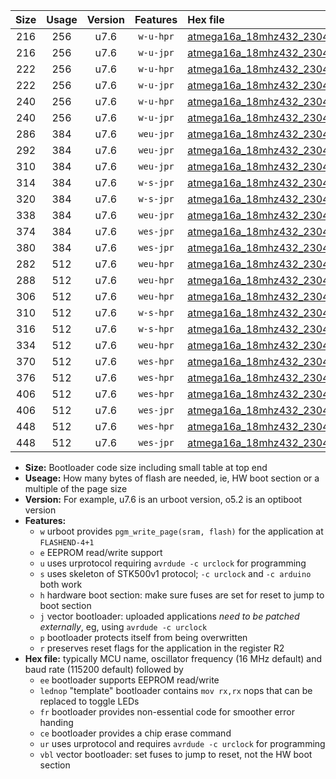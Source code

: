 |Size|Usage|Version|Features|Hex file|
|:-:|:-:|:-:|:-:|:--|
|216|256|u7.6|`w-u-hpr`|[atmega16a_18mhz432_230400bps_ur.hex](https://raw.githubusercontent.com/stefanrueger/urboot/main/atmega16a_18mhz432_230400bps_ur.hex)|
|216|256|u7.6|`w-u-jpr`|[atmega16a_18mhz432_230400bps_ur_vbl.hex](https://raw.githubusercontent.com/stefanrueger/urboot/main/atmega16a_18mhz432_230400bps_ur_vbl.hex)|
|222|256|u7.6|`w-u-hpr`|[atmega16a_18mhz432_230400bps_lednop_ur.hex](https://raw.githubusercontent.com/stefanrueger/urboot/main/atmega16a_18mhz432_230400bps_lednop_ur.hex)|
|222|256|u7.6|`w-u-jpr`|[atmega16a_18mhz432_230400bps_lednop_ur_vbl.hex](https://raw.githubusercontent.com/stefanrueger/urboot/main/atmega16a_18mhz432_230400bps_lednop_ur_vbl.hex)|
|240|256|u7.6|`w-u-hpr`|[atmega16a_18mhz432_230400bps_lednop_fr_ur.hex](https://raw.githubusercontent.com/stefanrueger/urboot/main/atmega16a_18mhz432_230400bps_lednop_fr_ur.hex)|
|240|256|u7.6|`w-u-jpr`|[atmega16a_18mhz432_230400bps_lednop_fr_ur_vbl.hex](https://raw.githubusercontent.com/stefanrueger/urboot/main/atmega16a_18mhz432_230400bps_lednop_fr_ur_vbl.hex)|
|286|384|u7.6|`weu-jpr`|[atmega16a_18mhz432_230400bps_ee_ur_vbl.hex](https://raw.githubusercontent.com/stefanrueger/urboot/main/atmega16a_18mhz432_230400bps_ee_ur_vbl.hex)|
|292|384|u7.6|`weu-jpr`|[atmega16a_18mhz432_230400bps_ee_lednop_ur_vbl.hex](https://raw.githubusercontent.com/stefanrueger/urboot/main/atmega16a_18mhz432_230400bps_ee_lednop_ur_vbl.hex)|
|310|384|u7.6|`weu-jpr`|[atmega16a_18mhz432_230400bps_ee_lednop_fr_ur_vbl.hex](https://raw.githubusercontent.com/stefanrueger/urboot/main/atmega16a_18mhz432_230400bps_ee_lednop_fr_ur_vbl.hex)|
|314|384|u7.6|`w-s-jpr`|[atmega16a_18mhz432_230400bps_vbl.hex](https://raw.githubusercontent.com/stefanrueger/urboot/main/atmega16a_18mhz432_230400bps_vbl.hex)|
|320|384|u7.6|`w-s-jpr`|[atmega16a_18mhz432_230400bps_lednop_vbl.hex](https://raw.githubusercontent.com/stefanrueger/urboot/main/atmega16a_18mhz432_230400bps_lednop_vbl.hex)|
|338|384|u7.6|`weu-jpr`|[atmega16a_18mhz432_230400bps_ee_lednop_fr_ce_ur_vbl.hex](https://raw.githubusercontent.com/stefanrueger/urboot/main/atmega16a_18mhz432_230400bps_ee_lednop_fr_ce_ur_vbl.hex)|
|374|384|u7.6|`wes-jpr`|[atmega16a_18mhz432_230400bps_ee_vbl.hex](https://raw.githubusercontent.com/stefanrueger/urboot/main/atmega16a_18mhz432_230400bps_ee_vbl.hex)|
|380|384|u7.6|`wes-jpr`|[atmega16a_18mhz432_230400bps_ee_lednop_vbl.hex](https://raw.githubusercontent.com/stefanrueger/urboot/main/atmega16a_18mhz432_230400bps_ee_lednop_vbl.hex)|
|282|512|u7.6|`weu-hpr`|[atmega16a_18mhz432_230400bps_ee_ur.hex](https://raw.githubusercontent.com/stefanrueger/urboot/main/atmega16a_18mhz432_230400bps_ee_ur.hex)|
|288|512|u7.6|`weu-hpr`|[atmega16a_18mhz432_230400bps_ee_lednop_ur.hex](https://raw.githubusercontent.com/stefanrueger/urboot/main/atmega16a_18mhz432_230400bps_ee_lednop_ur.hex)|
|306|512|u7.6|`weu-hpr`|[atmega16a_18mhz432_230400bps_ee_lednop_fr_ur.hex](https://raw.githubusercontent.com/stefanrueger/urboot/main/atmega16a_18mhz432_230400bps_ee_lednop_fr_ur.hex)|
|310|512|u7.6|`w-s-hpr`|[atmega16a_18mhz432_230400bps.hex](https://raw.githubusercontent.com/stefanrueger/urboot/main/atmega16a_18mhz432_230400bps.hex)|
|316|512|u7.6|`w-s-hpr`|[atmega16a_18mhz432_230400bps_lednop.hex](https://raw.githubusercontent.com/stefanrueger/urboot/main/atmega16a_18mhz432_230400bps_lednop.hex)|
|334|512|u7.6|`weu-hpr`|[atmega16a_18mhz432_230400bps_ee_lednop_fr_ce_ur.hex](https://raw.githubusercontent.com/stefanrueger/urboot/main/atmega16a_18mhz432_230400bps_ee_lednop_fr_ce_ur.hex)|
|370|512|u7.6|`wes-hpr`|[atmega16a_18mhz432_230400bps_ee.hex](https://raw.githubusercontent.com/stefanrueger/urboot/main/atmega16a_18mhz432_230400bps_ee.hex)|
|376|512|u7.6|`wes-hpr`|[atmega16a_18mhz432_230400bps_ee_lednop.hex](https://raw.githubusercontent.com/stefanrueger/urboot/main/atmega16a_18mhz432_230400bps_ee_lednop.hex)|
|406|512|u7.6|`wes-hpr`|[atmega16a_18mhz432_230400bps_ee_lednop_fr.hex](https://raw.githubusercontent.com/stefanrueger/urboot/main/atmega16a_18mhz432_230400bps_ee_lednop_fr.hex)|
|406|512|u7.6|`wes-jpr`|[atmega16a_18mhz432_230400bps_ee_lednop_fr_vbl.hex](https://raw.githubusercontent.com/stefanrueger/urboot/main/atmega16a_18mhz432_230400bps_ee_lednop_fr_vbl.hex)|
|448|512|u7.6|`wes-hpr`|[atmega16a_18mhz432_230400bps_ee_lednop_fr_ce.hex](https://raw.githubusercontent.com/stefanrueger/urboot/main/atmega16a_18mhz432_230400bps_ee_lednop_fr_ce.hex)|
|448|512|u7.6|`wes-jpr`|[atmega16a_18mhz432_230400bps_ee_lednop_fr_ce_vbl.hex](https://raw.githubusercontent.com/stefanrueger/urboot/main/atmega16a_18mhz432_230400bps_ee_lednop_fr_ce_vbl.hex)|

- **Size:** Bootloader code size including small table at top end
- **Useage:** How many bytes of flash are needed, ie, HW boot section or a multiple of the page size
- **Version:** For example, u7.6 is an urboot version, o5.2 is an optiboot version
- **Features:**
  + `w` urboot provides `pgm_write_page(sram, flash)` for the application at `FLASHEND-4+1`
  + `e` EEPROM read/write support
  + `u` uses urprotocol requiring `avrdude -c urclock` for programming
  + `s` uses skeleton of STK500v1 protocol; `-c urclock` and `-c arduino` both work
  + `h` hardware boot section: make sure fuses are set for reset to jump to boot section
  + `j` vector bootloader: uploaded applications *need to be patched externally*, eg, using `avrdude -c urclock`
  + `p` bootloader protects itself from being overwritten
  + `r` preserves reset flags for the application in the register R2
- **Hex file:** typically MCU name, oscillator frequency (16 MHz default) and baud rate (115200 default) followed by
  + `ee` bootloader supports EEPROM read/write
  + `lednop` "template" bootloader contains `mov rx,rx` nops that can be replaced to toggle LEDs
  + `fr` bootloader provides non-essential code for smoother error handing
  + `ce` bootloader provides a chip erase command
  + `ur` uses urprotocol and requires `avrdude -c urclock` for programming
  + `vbl` vector bootloader: set fuses to jump to reset, not the HW boot section
